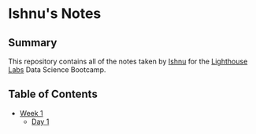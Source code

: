 # Ishnu's Notes

## Summary

This repository contains all of the notes taken by [Ishnu](https://github.com/ishnu24) for the [Lighthouse Labs](https://www.lighthouselabs.ca/) Data Science Bootcamp.

## Table of Contents
* [Week 1](/Week_1)
  * [Day 1](Week_1/Day_1)